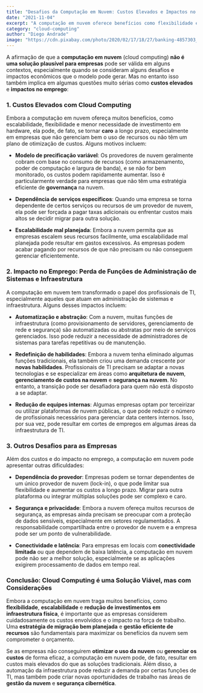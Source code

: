 ```yaml
---
title: "Desafios da Computação em Nuvem: Custos Elevados e Impactos no Emprego de TI"
date: "2021-11-04"
excerpt: "A computação em nuvem oferece benefícios como flexibilidade e escalabilidade, mas também apresenta desafios significativos, como custos elevados e o impacto no emprego de profissionais de TI."
category: "cloud-computing"
author: "Diego Andrade"
image: "https://cdn.pixabay.com/photo/2020/02/17/18/27/banking-4857303_1280.jpg"
---
```


A afirmação de que a **computação em nuvem** (cloud computing) **não é uma solução plausível para empresas** pode ser válida em alguns contextos, especialmente quando se consideram alguns desafios e impactos econômicos que o modelo pode gerar. Mas no entanto
isso também implica em algumas questões muito sérias como **custos elevados** e **impactos no emprego**:

### 1. **Custos Elevados com Cloud Computing**
Embora a computação em nuvem ofereça muitos benefícios, como escalabilidade, flexibilidade e menor necessidade de investimento em hardware, ela pode, de fato, se tornar **caro** a longo prazo, especialmente em empresas que não gerenciam bem o uso de recursos ou não têm um plano de otimização de custos. Alguns motivos incluem:

   - **Modelo de precificação variável**: Os provedores de nuvem geralmente cobram com base no consumo de recursos (como armazenamento, poder de computação e largura de banda), e se não for bem monitorado, os custos podem rapidamente aumentar. Isso é particularmente verdade para empresas que não têm uma estratégia eficiente de **governança** na nuvem.
   
   - **Dependência de serviços específicos**: Quando uma empresa se torna dependente de certos serviços ou recursos de um provedor de nuvem, ela pode ser forçada a pagar taxas adicionais ou enfrentar custos mais altos se decidir migrar para outra solução.
   
   - **Escalabilidade mal planejada**: Embora a nuvem permita que as empresas escalem seus recursos facilmente, uma escalabilidade mal planejada pode resultar em gastos excessivos. As empresas podem acabar pagando por recursos de que não precisam ou não conseguem gerenciar eficientemente.

### 2. **Impacto no Emprego: Perda de Funções de Administração de Sistemas e Infraestrutura**
A computação em nuvem tem transformado o papel dos profissionais de TI, especialmente aqueles que atuam em administração de sistemas e infraestrutura. Alguns desses impactos incluem:

   - **Automatização e abstração**: Com a nuvem, muitas funções de infraestrutura (como provisionamento de servidores, gerenciamento de rede e segurança) são automatizadas ou abstratas por meio de serviços gerenciados. Isso pode reduzir a necessidade de administradores de sistemas para tarefas repetitivas ou de manutenção.
   
   - **Redefinição de habilidades**: Embora a nuvem tenha eliminado algumas funções tradicionais, ela também criou uma demanda crescente por **novas habilidades**. Profissionais de TI precisam se adaptar a novas tecnologias e se especializar em áreas como **arquitetura de nuvem**, **gerenciamento de custos na nuvem** e **segurança na nuvem**. No entanto, a transição pode ser desafiadora para quem não está disposto a se adaptar.
   
   - **Redução de equipes internas**: Algumas empresas optam por terceirizar ou utilizar plataformas de nuvem públicas, o que pode reduzir o número de profissionais necessários para gerenciar data centers internos. Isso, por sua vez, pode resultar em cortes de empregos em algumas áreas da infraestrutura de TI.

### 3. **Outros Desafios para as Empresas**
Além dos custos e do impacto no emprego, a computação em nuvem pode apresentar outras dificuldades:

   - **Dependência do provedor**: Empresas podem se tornar dependentes de um único provedor de nuvem (lock-in), o que pode limitar sua flexibilidade e aumentar os custos a longo prazo. Migrar para outra plataforma ou integrar múltiplas soluções pode ser complexo e caro.
   
   - **Segurança e privacidade**: Embora a nuvem ofereça muitos recursos de segurança, as empresas ainda precisam se preocupar com a proteção de dados sensíveis, especialmente em setores regulamentados. A responsabilidade compartilhada entre o provedor de nuvem e a empresa pode ser um ponto de vulnerabilidade.

   - **Conectividade e latência**: Para empresas em locais com **conectividade limitada** ou que dependem de baixa latência, a computação em nuvem pode não ser a melhor solução, especialmente se as aplicações exigirem processamento de dados em tempo real.

### Conclusão: Cloud Computing é uma Solução Viável, mas com Considerações
Embora a computação em nuvem traga muitos benefícios, como **flexibilidade**, **escalabilidade** e **redução de investimentos em infraestrutura física**, é importante que as empresas considerem cuidadosamente os custos envolvidos e o impacto na força de trabalho. Uma **estratégia de migração bem planejada** e **gestão eficiente de recursos** são fundamentais para maximizar os benefícios da nuvem sem comprometer o orçamento.

Se as empresas não conseguirem **otimizar o uso da nuvem** ou **gerenciar os custos** de forma eficaz, a computação em nuvem pode, de fato, resultar em custos mais elevados do que as soluções tradicionais. Além disso, a automação da infraestrutura pode reduzir a demanda por certas funções de TI, mas também pode criar novas oportunidades de trabalho nas áreas de **gestão da nuvem** e **segurança cibernética**.